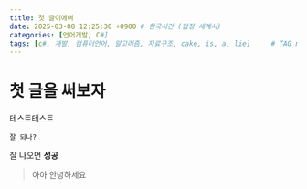 ```yaml
---
title: 첫 글이에여
date: 2025-03-08 12:25:30 +0900 # 한국시간 (협정 세계시)
categories: [언어개발, C#]
tags: [c#, 개발, 컴퓨터언어, 알고리즘, 자료구조, cake, is, a, lie]     # TAG names should always be lowercase
---
```


# 첫 글을 써보자

테스트테스트

```
잘 되나?
```

잘 나오면 **성공**

> 아아 안녕하세요


